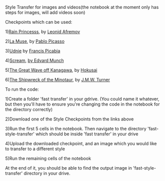 Style Transfer for images and videos(the notebook at the moment only has steps for images, will add videos soon)

Checkpoints which can be used:

1)<a href = "http://video.udacity-data.com.s3.amazonaws.com/topher/2017/January/587d1865_rain-princess/rain-princess.ckpt">Rain Princesss</a>, by [Leonid Afremov](https://afremov.com/Leonid-Afremov-bio.html)

2)[La Muse](http://video.udacity-data.com.s3.amazonaws.com/topher/2017/January/588aa800_la-muse/la-muse.ckpt), by [Pablo Picasso](https://en.wikipedia.org/wiki/Pablo_Picasso)

3)[Udnie](http://video.udacity-data.com.s3.amazonaws.com/topher/2017/January/588aa846_udnie/udnie.ckpt) by [Francis Picabia](https://en.wikipedia.org/wiki/Francis_Picabia)

4)[Scream](http://video.udacity-data.com.s3.amazonaws.com/topher/2017/January/588aa883_scream/scream.ckpt), [by Edvard Munch](https://en.wikipedia.org/wiki/Edvard_Munch)

5)[The Great Wave off Kanagawa](http://video.udacity-data.com.s3.amazonaws.com/topher/2017/January/588aa89d_wave/wave.ckpt), by [Hokusai](https://en.wikipedia.org/wiki/Hokusai)

6)[The Shipwreck of the Minotaur](http://video.udacity-data.com.s3.amazonaws.com/topher/2017/January/588aa8b6_wreck/wreck.ckpt), by [J.M.W. Turner](https://en.wikipedia.org/wiki/J._M._W._Turner)

To run the code:

1)Create a folder 'fast transfer' in your gdrive.
(You could name it whatever, but then you'll have to ensure you're changing the code in the notebook for the directory correctly)

2)Download one of the Style Checkpoints from the links above

3)Run the first 5 cells in the notebook. Then navigate to the directory 'fast-style-transfer' which should be inside 'fast transfer' in your drive

4)Upload the downloaded checkpoint, and an image which you would like to transfer to a different style

5)Run the remaining cells of the notebook

At the end of it, you should be able to find the output image in 'fast-style-transfer' directory in your drive.
